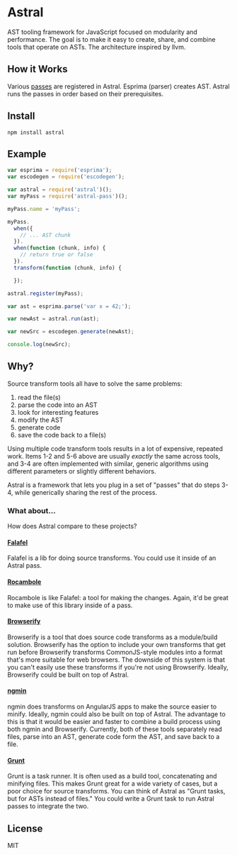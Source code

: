 # Astral

AST tooling framework for JavaScript focused on modularity and performance.
The goal is to make it easy to create, share, and combine tools that operate on ASTs.
The architecture inspired by llvm.

## How it Works

Various [passes](https://github.com/btford/astral-pass) are registered in Astral.
Esprima (parser) creates AST.
Astral runs the passes in order based on their prerequisites.

## Install

`npm install astral`

## Example

```javascript
var esprima = require('esprima');
var escodegen = require('escodegen');

var astral = require('astral')();
var myPass = require('astral-pass')();

myPass.name = 'myPass';

myPass.
  when({
    // ... AST chunk
  }).
  when(function (chunk, info) {
    // return true or false
  }).
  transform(function (chunk, info) {

  });

astral.register(myPass);

var ast = esprima.parse('var x = 42;');

var newAst = astral.run(ast);

var newSrc = escodegen.generate(newAst);

console.log(newSrc);
```

## Why?

Source transform tools all have to solve the same problems:

1. read the file(s)
2. parse the code into an AST
3. look for interesting features
4. modify the AST
5. generate code
6. save the code back to a file(s)

Using multiple code transform tools results in a lot of expensive, repeated work.
Items 1-2 and 5-6 above are usually *exactly* the same across tools,
and 3-4 are often implemented with similar, generic algorithms using different parameters or slightly different behaviors.

Astral is a framework that lets you plug in a set of "passes" that do steps 3-4,
while generically sharing the rest of the process.

### What about...
How does Astral compare to these projects?

#### [Falafel](https://github.com/substack/node-falafel)
Falafel is a lib for doing source transforms.
You could use it inside of an Astral pass.

#### [Rocambole](https://github.com/millermedeiros/rocambole/)
Rocambole is like Falafel: a tool for making the changes.
Again, it'd be great to make use of this library inside of a pass.

#### [Browserify](https://github.com/substack/node-browserify)
Browserify is a tool that does source code transforms as a module/build solution.
Browserify has the option to include your own transforms that get run before Browserify transforms CommonJS-style modules into a format that's more suitable for web browsers.
The downside of this system is that you can't easily use these transforms if you're not using Browserify.
Ideally, Browserify could be built on top of Astral.

#### [ngmin](https://github.com/btford/ngmin)
ngmin does transforms on AngularJS apps to make the source easier to minify.
Ideally, ngmin could also be built on top of Astral.
The advantage to this is that it would be easier and faster to combine a build process using both ngmin and Browserify.
Currently, both of these tools separately read files, parse into an AST, generate code form the AST, and save back to a file.

#### [Grunt](http://gruntjs.com/)
Grunt is a task runner.
It is often used as a build tool, concatenating and minifying files.
This makes Grunt great for a wide variety of cases, but a poor choice for source transforms.
You can think of Astral as "Grunt tasks, but for ASTs instead of files."
You could write a Grunt task to run Astral passes to integrate the two.

## License
MIT
